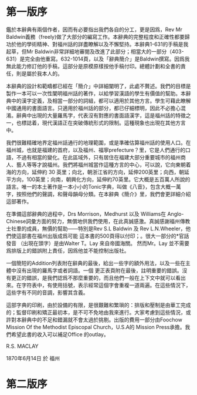 # 第一版序

鑑於本辭典有兩個作者，因而有必要指出我們各自的分工，更是因爲，Rev Mr Baldwin義務（freely)做了大部分的編寫工作。本辭典的完整程度和正確性都要歸功於他的學術精神、對福州話的詳盡瞭解以及不懈堅持。本辭典1-631的手稿是我起草，但Mr Baldwin非常詳細地審閱及改進了此部分；相當大的一部分（403-631）是完全由他重寫。632-1014頁，以及「辭典簡介」是Baldwin撰寫。因爲我無此能力修訂他的手稿，這部分是原模原樣按他手稿付印。總體計劃和全書的責任，則是屬於我本人的。

本辭典的設計和範疇都已經在「簡介」中詳細闡明了，此處不贅述。我們的目標是製作一本可以一次性闡明福州話的著作，以給學習漢語的學生有價值的幫助。本辭典中的漢字定義，及相當一部分的詞組，都可以適用於其他方言。學生可藉此瞭解中國通用的書面語言。只適用於福州話的部分，都已仔細標明，因此不必擔心混淆。辭典中出現的大量羅馬字，代表沒有對應的書面語漢字，這是福州話的特徵之一，也標誌着，現代漢語正在突破傳統形式的限制。這種現象也出現在其他方言中。

我們很難精確地界定福州話通行的地理範圍，或是準確估算福州話的使用人口。在福州城，也就是福建的首府，以及福州、福寧prefecture？里，它是人們通行的口語，不過有相當的變化。在此區域外，只有居住在福建大部分重要城市的福州商人、藝人等等才說福州。我們將福州城當作這種方言的中心，可以說，它向東朝着海的方向，延伸約 30 英里；向北，朝浙江省的方向，延伸200英里；向西，朝延平方向，100英里；向南，朝興化方向，延伸約70英里。它大概是五百萬人所說的語言。唯一的本土著作是一本小小的Tonic字典，叫做《八音》，包含大概一萬字，按照他們的聲調，和聲母韻母分類。在本辭典《簡介》里，我們會更詳細介紹這部著作。

在準備這部辭典的過程中，Drs Morrison，Medhurst 以及 Williams在 Anglo-Chinese詞彙方面的努力，無償地供我們使用，在此真誠感激。真誠感謝福州傳教士社羣的成員，無價的幫助——特別是Rev S.L Baldwin 及 Rev L.N.Wheeler，他們使這部書在福州出版成爲可能 這本書的500頁得以付印；。很大一部分的*官話發音 （出現在頭字）是由Walter T。Lay 來自帝國海關。 然而Mr。Lay 並不需要爲排版上的錯誤附上責任，因爲他並不能控制出版社。


一個簡短的Addition列表附在辭典的最後，給出一些字的額外用法，以及一些在主體中沒有出現的羅馬字或者詞語。一個 更正表頁附在最後，註明重要的錯誤。沒有更正的錯誤，是我們認爲不那麼重要的，而且他們一般在上下文中就可以看出來。在字符表中，有使用括號，表示經常這個字會重複一道兩遍。在這些情況下，這些字有不同的音調，影響其含義。

這部字典的印刷，由於設備的有限，是很艱難和繁瑣的：排版和壓制是由華工完成的；監督印刷和矯正最初本，是不可不免地由我來進行。大家考慮到這些情況，或許對本辭典中的不足和錯漏就不會太過於挑剔。出版的費用一部分由Foochow Mission Of the Methodist Episcopal Church，U.S.A的 Mission Press承擔。我們希望此書的收入可以補足Office 的outlay。



R.S. MACLAY

1870年6月14日 於 福州


# 第二版序



